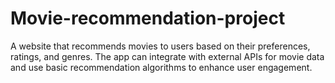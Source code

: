 # Movie-recommendation-project
A website that recommends movies to users based on their preferences, ratings, and genres. The app can integrate with external APIs for movie data and use basic recommendation algorithms to enhance user engagement.
